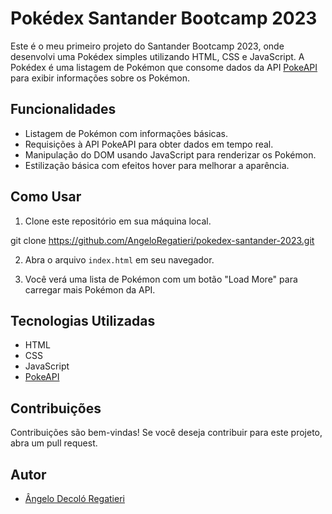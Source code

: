 # Pokédex Santander Bootcamp 2023

Este é o meu primeiro projeto do Santander Bootcamp 2023, onde desenvolvi uma Pokédex simples utilizando HTML, CSS e JavaScript. A Pokédex é uma listagem de Pokémon que consome dados da API [PokeAPI](https://pokeapi.co/) para exibir informações sobre os Pokémon.

## Funcionalidades

- Listagem de Pokémon com informações básicas.
- Requisições à API PokeAPI para obter dados em tempo real.
- Manipulação do DOM usando JavaScript para renderizar os Pokémon.
- Estilização básica com efeitos hover para melhorar a aparência.

## Como Usar

1. Clone este repositório em sua máquina local.

git clone https://github.com/AngeloRegatieri/pokedex-santander-2023.git

2. Abra o arquivo `index.html` em seu navegador.

3. Você verá uma lista de Pokémon com um botão "Load More" para carregar mais Pokémon da API.

## Tecnologias Utilizadas

- HTML
- CSS
- JavaScript
- [PokeAPI](https://pokeapi.co/)

## Contribuições

Contribuições são bem-vindas! Se você deseja contribuir para este projeto, abra um pull request.

## Autor

- [Ângelo Decoló Regatieri](https://github.com/AngeloRegatieri)
